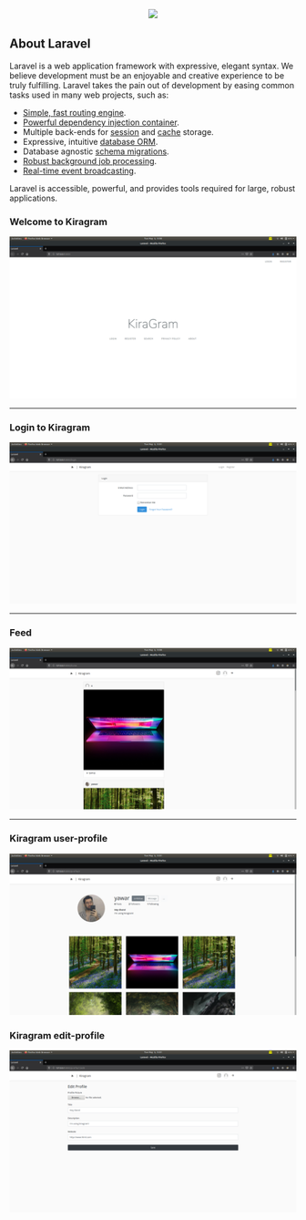 <p align="center"><img src="https://res.cloudinary.com/dtfbvvkyp/image/upload/v1566331377/laravel-logolockup-cmyk-red.svg" width="400"></p>


## About Laravel

Laravel is a web application framework with expressive, elegant syntax. We believe development must be an enjoyable and creative experience to be truly fulfilling. Laravel takes the pain out of development by easing common tasks used in many web projects, such as:

- [Simple, fast routing engine](https://laravel.com/docs/routing).
- [Powerful dependency injection container](https://laravel.com/docs/container).
- Multiple back-ends for [session](https://laravel.com/docs/session) and [cache](https://laravel.com/docs/cache) storage.
- Expressive, intuitive [database ORM](https://laravel.com/docs/eloquent).
- Database agnostic [schema migrations](https://laravel.com/docs/migrations).
- [Robust background job processing](https://laravel.com/docs/queues).
- [Real-time event broadcasting](https://laravel.com/docs/broadcasting).

Laravel is accessible, powerful, and provides tools required for large, robust applications.



<p>
    <h3> Welcome to Kiragram </h3>
    <img src = "/public/Images/2.png" class="w-50">
</p>
<hr>
<p>
    <h3> Login to Kiragram </h3>
    <img src = "/public/Images/7.png" class="w-50">
</p>
<hr>
<p>
    <h3> Feed</h3>
    <img src = "/public/Images/3.png" class="w-50">
</p>
<hr>
<p>
    <h3> Kiragram user-profile </h3>
    <img src = "/public/Images/4.png" class="w-50">
</p>
<p>
    <h3> Kiragram edit-profile </h3>
    <img src = "/public/Images/6.png" class="w-50">
</p>
